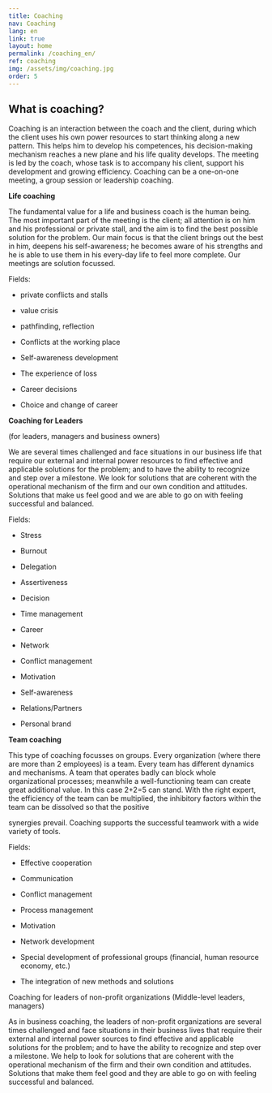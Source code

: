 ```yaml
---
title: Coaching
nav: Coaching
lang: en
link: true
layout: home
permalink: /coaching_en/
ref: coaching
img: /assets/img/coaching.jpg
order: 5
---
```


## __What is coaching?__

Coaching is an interaction between the coach and the client, during which the
client uses his own power resources to start thinking along a new pattern. This
helps him to develop his competences, his decision-making mechanism reaches a
new plane and his life quality develops. The meeting is led by the coach, whose
task is to accompany his client, support his development and growing efficiency.
Coaching can be a one-on-one meeting, a group session or leadership coaching.

__Life coaching__

The fundamental value for a life and business coach is the human being. The most
important part of the meeting is the client; all attention is on him and his
professional or private stall, and the aim is to find the best possible solution for the
problem. Our main focus is that the client brings out the best in him, deepens his
self-awareness; he becomes aware of his strengths and he is able to use them in his
every-day life to feel more complete. Our meetings are solution focussed.

Fields:

- private conflicts and stalls

- value crisis

- pathfinding, reflection

- Conflicts at the working place

- Self-awareness development

- The experience of loss

- Career decisions

- Choice and change of career

__Coaching for Leaders__

(for leaders, managers and business owners)

We are several times challenged and face situations in our business life that
require our external and internal power resources to find effective and applicable
solutions for the problem; and to have the ability to recognize and step over a
milestone. We look for solutions that are coherent with the operational mechanism
of the firm and our own condition and attitudes. Solutions that make us feel good
and we are able to go on with feeling successful and balanced.

Fields:

- Stress

- Burnout

- Delegation

- Assertiveness

- Decision

- Time management

- Career

- Network

- Conflict management

- Motivation

- Self-awareness

- Relations/Partners

- Personal brand

__Team coaching__

This type of coaching focusses on groups. Every organization (where there are
more than 2 employees) is a team. Every team has different dynamics and
mechanisms. A team that operates badly can block whole organizational processes;
meanwhile a well-functioning team can create great additional value. In this case
2+2=5 can stand. With the right expert, the efficiency of the team can be multiplied,
the inhibitory factors within the team can be dissolved so that the positive

synergies prevail. Coaching supports the successful teamwork with a wide variety
of tools.

Fields:

- Effective cooperation

- Communication

- Conflict management

- Process management

- Motivation

- Network development

- Special development of professional groups (financial, human resource
economy, etc.)

- The integration of new methods and solutions

Coaching for leaders of non-profit organizations
(Middle-level leaders, managers)

As in business coaching, the leaders of non-profit organizations are several times
challenged and face situations in their business lives that require their external
and internal power sources to find effective and applicable solutions for the
problem; and to have the ability to recognize and step over a milestone. We help to
look for solutions that are coherent with the operational mechanism of the firm
and their own condition and attitudes. Solutions that make them feel good and
they are able to go on with feeling successful and balanced.
